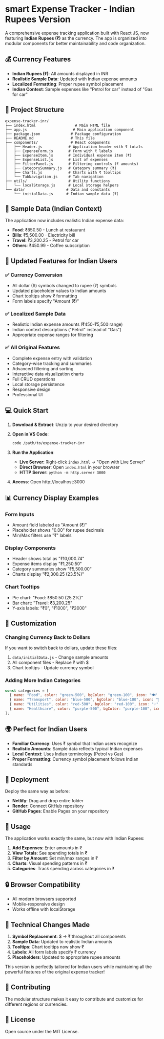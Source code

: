 # smart Expense Tracker - Indian Rupees Version

A comprehensive expense tracking application built with React JS, now featuring **Indian Rupees (₹)** as the currency. The app is organized into modular components for better maintainability and code organization.

## 💰 **Currency Features**

- **Indian Rupees (₹)**: All amounts displayed in INR
- **Realistic Sample Data**: Updated with Indian expense amounts
- **Localized Formatting**: Proper rupee symbol placement
- **Indian Context**: Sample expenses like "Petrol for car" instead of "Gas for car"

## 📁 Project Structure

```
expense-tracker-inr/
├── index.html                  # Main HTML file
├── app.js                     # Main application component
├── package.json              # Package configuration
├── README.md                 # This file
├── components/               # React components
│   ├── Header.js            # Application header with ₹ totals
│   ├── ExpenseForm.js       # Form with ₹ labels
│   ├── ExpenseItem.js       # Individual expense item (₹)
│   ├── ExpenseList.js       # List of expenses
│   ├── FilterPanel.js       # Filtering controls (₹ amounts)
│   ├── CategorySummary.js   # Category summary (₹)
│   ├── Charts.js            # Charts with ₹ tooltips
│   └── TabNavigation.js     # Tab navigation
├── utils/                   # Utility functions
│   └── localStorage.js      # Local storage helpers
└── data/                   # Data and constants
    └── initialData.js      # Indian sample data (₹)
```

## 🚀 Sample Data (Indian Context)

The application now includes realistic Indian expense data:

- **Food**: ₹850.50 - Lunch at restaurant
- **Bills**: ₹5,500.00 - Electricity bill  
- **Travel**: ₹3,200.25 - Petrol for car
- **Others**: ₹450.99 - Coffee subscription

## 🎯 **Updated Features for Indian Users**

### ✅ **Currency Conversion**
- All dollar ($) symbols changed to rupee (₹) symbols
- Updated placeholder values to Indian amounts
- Chart tooltips show ₹ formatting
- Form labels specify "Amount (₹)"

### ✅ **Localized Sample Data**
- Realistic Indian expense amounts (₹450-₹5,500 range)
- Indian context descriptions ("Petrol" instead of "Gas")
- Appropriate expense ranges for filtering

### ✅ **All Original Features**
- Complete expense entry with validation
- Category-wise tracking and summaries
- Advanced filtering and sorting
- Interactive data visualization charts
- Full CRUD operations
- Local storage persistence
- Responsive design
- Professional UI

## 💻 Quick Start

1. **Download & Extract**: Unzip to your desired directory

2. **Open in VS Code**:
   ```bash
   code /path/to/expense-tracker-inr
   ```

3. **Run the Application**:
   - **Live Server**: Right-click `index.html` → "Open with Live Server"
   - **Direct Browser**: Open `index.html` in your browser
   - **HTTP Server**: `python -m http.server 3000`

4. **Access**: Open http://localhost:3000

## 📊 **Currency Display Examples**

### Form Inputs
- Amount field labeled as "Amount (₹)"
- Placeholder shows "0.00" for rupee decimals
- Min/Max filters use "₹" labels

### Display Components
- Header shows total as "₹10,000.74"
- Expense items display "₹1,250.50"
- Category summaries show "₹5,500.00"
- Charts display "₹2,300.25 (23.5%)"

### Chart Tooltips
- Pie chart: "Food: ₹850.50 (25.2%)"
- Bar chart: "Travel: ₹3,200.25"
- Y-axis labels: "₹0", "₹1000", "₹2000"

## 🔧 Customization

### Changing Currency Back to Dollars
If you want to switch back to dollars, update these files:
1. `data/initialData.js` - Change sample amounts
2. All component files - Replace ₹ with $
3. Chart tooltips - Update currency symbol

### Adding More Indian Categories
```javascript
const categories = [
  { name: "Food", color: "green-500", bgColor: "green-100", icon: "🍽️" },
  { name: "Transport", color: "blue-500", bgColor: "blue-100", icon: "🚌" },
  { name: "Utilities", color: "red-500", bgColor: "red-100", icon: "💡" },
  { name: "Healthcare", color: "purple-500", bgColor: "purple-100", icon: "🏥" }
];
```

## 🌍 **Perfect for Indian Users**

- **Familiar Currency**: Uses ₹ symbol that Indian users recognize
- **Realistic Amounts**: Sample data reflects typical Indian expenses
- **Local Context**: Uses Indian terminology (Petrol vs Gas)
- **Proper Formatting**: Currency symbol placement follows Indian standards

## 🚀 Deployment

Deploy the same way as before:
- **Netlify**: Drag and drop entire folder
- **Render**: Connect GitHub repository  
- **GitHub Pages**: Enable Pages on your repository

## 📱 Usage

The application works exactly the same, but now with Indian Rupees:

1. **Add Expenses**: Enter amounts in ₹
2. **View Totals**: See spending totals in ₹
3. **Filter by Amount**: Set min/max ranges in ₹
4. **Charts**: Visual spending patterns in ₹
5. **Categories**: Track spending across categories in ₹

## 🔒 Browser Compatibility

- All modern browsers supported
- Mobile-responsive design
- Works offline with localStorage

## 📄 Technical Changes Made

1. **Symbol Replacement**: $ → ₹ throughout all components
2. **Sample Data**: Updated to realistic Indian amounts
3. **Tooltips**: Chart tooltips now show ₹
4. **Labels**: All form labels specify ₹ currency
5. **Placeholders**: Updated to appropriate rupee amounts

This version is perfectly tailored for Indian users while maintaining all the powerful features of the original expense tracker!

## 🤝 Contributing

The modular structure makes it easy to contribute and customize for different regions or currencies.

## 📜 License

Open source under the MIT License.
